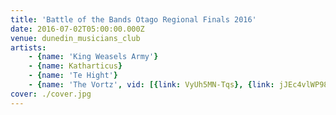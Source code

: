 ```yaml
---
title: 'Battle of the Bands Otago Regional Finals 2016'
date: 2016-07-02T05:00:00.000Z
venue: dunedin_musicians_club
artists:
    - {name: 'King Weasels Army'}
    - {name: Katharticus}
    - {name: 'Te Hight'}
    - {name: 'The Vortz', vid: [{link: VyUh5MN-Tqs}, {link: jJEc4vlWP98}]}
cover: ./cover.jpg
---
```

